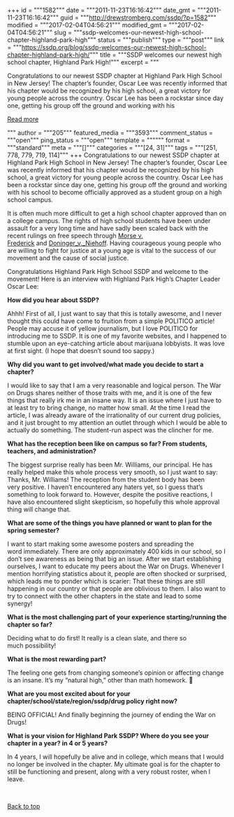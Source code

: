 +++
id = """1582"""
date = """2011-11-23T16:16:42"""
date_gmt = """2011-11-23T16:16:42"""
guid = """http://drewstromberg.com/ssdp/?p=1582"""
modified = """2017-02-04T04:56:21"""
modified_gmt = """2017-02-04T04:56:21"""
slug = """ssdp-welcomes-our-newest-high-school-chapter-highland-park-high"""
status = """publish"""
type = """post"""
link = """https://ssdp.org/blog/ssdp-welcomes-our-newest-high-school-chapter-highland-park-high/"""
title = """SSDP welcomes our newest high school chapter, Highland Park High!"""
excerpt = """<p>Congratulations to our newest SSDP chapter at Highland Park High School in New Jersey! The chapter&#8217;s founder, Oscar Lee was recently informed that his chapter would be recognized by his high school, a great victory for young people across the country. Oscar Lee has been a rockstar since day one, getting his group off the ground and working with his</p>
<div class="h10"></div>
<p><a class="more-link2 flat" href="https://ssdp.org/blog/ssdp-welcomes-our-newest-high-school-chapter-highland-park-high/">Read more</a></p>
"""
author = """205"""
featured_media = """3593"""
comment_status = """open"""
ping_status = """open"""
template = """"""
format = """standard"""
meta = """[]"""
categories = """[24, 31]"""
tags = """[251, 778, 779, 719, 114]"""
+++
Congratulations to our newest SSDP chapter at Highland Park High School in New Jersey! The chapter&#8217;s founder, Oscar Lee was recently informed that his chapter would be recognized by his high school, a great victory for young people across the country. Oscar Lee has been a rockstar since day one, getting his group off the ground and working with his school to become officially approved as a student group on a high school campus.



It is often much more difficult to get a high school chapter approved than on a college campus. The rights of high school students have been under assault for a very long time and have sadly been scaled back with the recent rulings on free speech through <a href="http://en.wikipedia.org/wiki/Morse_v._Frederick">Morse v. Frederick</a> and <a href="http://en.wikipedia.org/wiki/Doninger_v._Niehoff">Doninger_v._Niehoff</a>. Having courageous young people who are willing to fight for justice at a young age is vital to the success of our movement and the cause of social justice.



Congratulations Highland Park High School SSDP and welcome to the movement! Here is an interview with Highland Park High&#8217;s Chapter Leader Oscar Lee:



<strong>How did you hear about SSDP?</strong>



Ahhh! First of all, I just want to say that this is totally awesome, and I never thought this could have come to fruition from a simple POLITICO article! People may accuse it of yellow journalism, but I love POLITICO for introducing me to SSDP. It is one of my favorite websites, and I happened to stumble upon an eye-catching article about marijuana lobbyists. It was love at first sight. (I hope that doesn&#8217;t sound too sappy.)



<strong>Why did you want to get involved/what made you decide to start a chapter?</strong>



I would like to say that I am a very reasonable and logical person. The War on Drugs shares neither of those traits with me, and it is one of the few things that really irk me in an insane way. It is an issue where I just have to at least try to bring change, no matter how small. At the time I read the article, I was already aware of the irrationality of our current drug policies, and it just brought to my attention an outlet through which I would be able to actually do something. The student-run aspect was the clincher for me.



<strong>What has the reception been like on campus so far? From students, teachers, and administration?</strong>



The biggest surprise really has been Mr. Williams, our principal. He has really helped make this whole process very smooth, so I just want to say: Thanks, Mr. Williams! The reception from the student body has been very positive. I haven&#8217;t encountered any haters yet, so I guess that&#8217;s something to look forward to. However, despite the positive reactions, I have also encountered slight skepticism, so hopefully this whole approval thing will change that.



<strong>What are some of the things you have planned or want to plan for the spring semester?</strong>



I want to start making some awesome posters and spreading the word immediately. There are only approximately 400 kids in our school, so I don&#8217;t see awareness as being that big an issue. After we start establishing ourselves, I want to educate my peers about the War on Drugs. Whenever I mention horrifying statistics about it, people are often shocked or surprised, which leads me to ponder which is scarier: That these things are still happening in our country or that people are oblivious to them. I also want to try to connect with the other chapters in the state and lead to some synergy!



<strong>What is the most challenging part of your experience starting/running the chapter so far?</strong>



Deciding what to do first! It really is a clean slate, and there so much possibility!



<strong>What is the most rewarding part?</strong>



The feeling one gets from changing someone&#8217;s opinion or affecting change is an insane. It&#8217;s my “natural high,” other than math homework. 🙂



<strong>What are you most excited about for your chapter/school/state/region/ssdp/drug policy right now?</strong>



BEING OFFICIAL! And finally beginning the journey of ending the War on Drugs!



<strong>What is your vision for Highland Park SSDP? Where do you see your chapter in a year? in 4 or 5 years?</strong>



In 4 years, I will hopefully be alive and in college, which means that I would no longer be involved in the chapter. My ultimate goal is for the chapter to still be functioning and present, along with a very robust roster, when I leave.



&nbsp;



<a title="Back to Top" href="http://ssdp.org/news/blog/ssdp-welcomes-our-newest-high-school-chapter-highland-park-high#top">Back to top</a>
